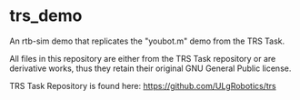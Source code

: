 # trs_demo

An rtb-sim demo that replicates the "youbot.m" demo from the TRS Task.

All files in this repository are either from the TRS Task repository
or are derivative works, thus they retain their original  GNU General 
Public license.

TRS Task Repository is found here: https://github.com/ULgRobotics/trs 
